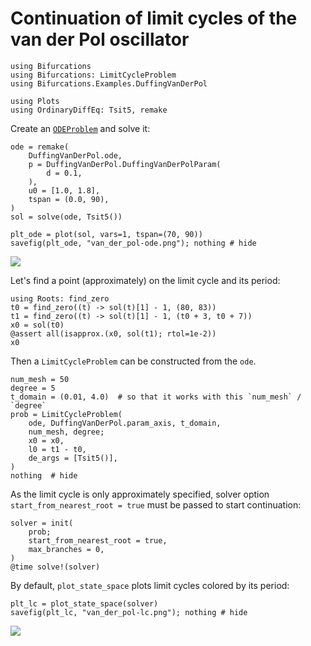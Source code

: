 # Continuation of limit cycles of the van der Pol oscillator

```@example van_der_pol
using Bifurcations
using Bifurcations: LimitCycleProblem
using Bifurcations.Examples.DuffingVanDerPol

using Plots
using OrdinaryDiffEq: Tsit5, remake
```

Create an [`ODEProblem`](http://docs.juliadiffeq.org/latest/tutorials/ode_example.html) and solve it:

```@example van_der_pol
ode = remake(
    DuffingVanDerPol.ode,
    p = DuffingVanDerPol.DuffingVanDerPolParam(
        d = 0.1,
    ),
    u0 = [1.0, 1.8],
    tspan = (0.0, 90),
)
sol = solve(ode, Tsit5())

plt_ode = plot(sol, vars=1, tspan=(70, 90))
savefig(plt_ode, "van_der_pol-ode.png"); nothing # hide
```

![](van_der_pol-ode.png)

Let's find a point (approximately) on the limit cycle and its period:

```@example van_der_pol
using Roots: find_zero
t0 = find_zero((t) -> sol(t)[1] - 1, (80, 83))
t1 = find_zero((t) -> sol(t)[1] - 1, (t0 + 3, t0 + 7))
x0 = sol(t0)
@assert all(isapprox.(x0, sol(t1); rtol=1e-2))
x0
```

Then a `LimitCycleProblem` can be constructed from the `ode`.

```@example van_der_pol
num_mesh = 50
degree = 5
t_domain = (0.01, 4.0)  # so that it works with this `num_mesh` / `degree`
prob = LimitCycleProblem(
    ode, DuffingVanDerPol.param_axis, t_domain,
    num_mesh, degree;
    x0 = x0,
    l0 = t1 - t0,
    de_args = [Tsit5()],
)
nothing  # hide
```

As the limit cycle is only approximately specified, solver option
`start_from_nearest_root = true` must be passed to start continuation:

```@example van_der_pol
solver = init(
    prob;
    start_from_nearest_root = true,
    max_branches = 0,
)
@time solve!(solver)
```

By default, `plot_state_space` plots limit cycles colored by its
period:

```@example van_der_pol
plt_lc = plot_state_space(solver)
savefig(plt_lc, "van_der_pol-lc.png"); nothing # hide
```

![](van_der_pol-lc.png)

